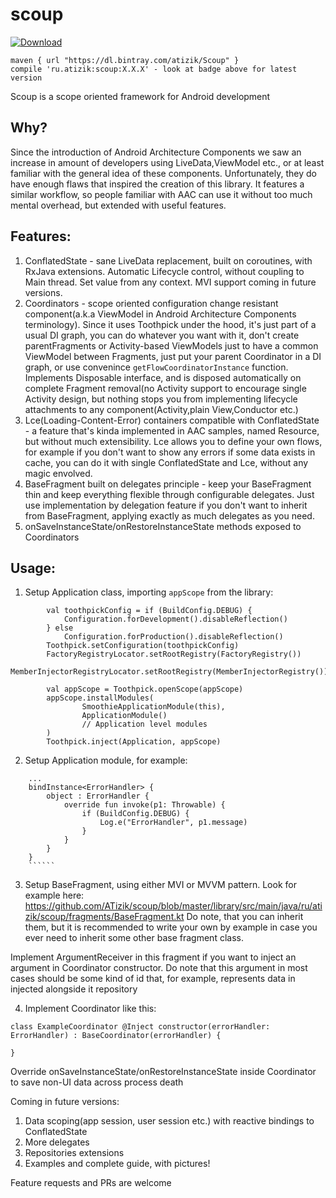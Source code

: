 # scoup
[ ![Download](https://api.bintray.com/packages/atizik/Scoup/scoup/images/download.svg) ](https://bintray.com/atizik/Scoup/scoup/_latestVersion)

```
maven { url "https://dl.bintray.com/atizik/Scoup" }
compile 'ru.atizik:scoup:X.X.X' - look at badge above for latest version
```

Scoup is a scope oriented framework for Android development

## Why?
Since the introduction of Android Architecture Components we saw an increase in amount of developers using LiveData,ViewModel etc., or at least familiar with the general idea of these components. Unfortunately, they do have enough flaws that inspired the creation of this library. It features a similar workflow, so people familiar with AAC can use it without too much mental overhead, but extended with useful features.  

## Features:
1. ConflatedState - sane LiveData replacement, built on coroutines, with RxJava extensions. Automatic Lifecycle control, without coupling to Main thread. Set value from any context. MVI support coming in future versions.
2. Coordinators - scope oriented configuration change resistant component(a.k.a ViewModel in Android Architecture Components terminology). Since it uses Toothpick under the hood, it's just part of a usual DI graph, you can do whatever you want with it, don't create parentFragments or Activity-based ViewModels just to have a common ViewModel between Fragments, just put your parent Coordinator in a DI graph, or use convenince `getFlowCoordinatorInstance` function. Implements Disposable interface, and is disposed automatically on complete Fragment removal(no Activity support to encourage single Activity design, but nothing stops you from implementing lifecycle attachments to any component(Activity,plain View,Conductor etc.)
3. Lce(Loading-Content-Error) containers compatible with ConflatedState - a feature that's kinda implemented in AAC samples, named Resource, but without much extensibility. Lce allows you to define your own flows, for example if you don't want to show any errors if some data exists in cache, you can do it with single ConflatedState and Lce, without any magic envolved. 
4. BaseFragment built on delegates principle - keep your BaseFragment thin and keep everything flexible through configurable delegates. Just use implementation by delegation feature if you don't want to inherit from BaseFragment, applying exactly as much delegates as you need.
5. onSaveInstanceState/onRestoreInstanceState methods exposed to Coordinators


## Usage:
1. Setup Application class, importing `appScope` from the library:
```
        val toothpickConfig = if (BuildConfig.DEBUG) {
            Configuration.forDevelopment().disableReflection()
        } else
            Configuration.forProduction().disableReflection()
        Toothpick.setConfiguration(toothpickConfig)
        FactoryRegistryLocator.setRootRegistry(FactoryRegistry())
        MemberInjectorRegistryLocator.setRootRegistry(MemberInjectorRegistry())

        val appScope = Toothpick.openScope(appScope)
        appScope.installModules(
                SmoothieApplicationModule(this),
                ApplicationModule()
                // Application level modules
        )
        Toothpick.inject(Application, appScope)
```

2. Setup Application module, for example:
```ApplicationModule() = module {
    ...
    bindInstance<ErrorHandler> {
        object : ErrorHandler {
            override fun invoke(p1: Throwable) {
                if (BuildConfig.DEBUG) {
                    Log.e("ErrorHandler", p1.message)
                }
            }
        }
    }
    ``````
``````

3. Setup BaseFragment, using either MVI or MVVM pattern. 
Look for example here: https://github.com/ATizik/scoup/blob/master/library/src/main/java/ru/atizik/scoup/fragments/BaseFragment.kt
Do note, that you can inherit them, but it is recommended to write your own by example in case you ever need to inherit some other base fragment class.

Implement ArgumentReceiver in this fragment if you want to inject an argument in Coordinator constructor. Do note that this argument in most cases should be some kind of id that, for example, represents data in injected alongside it repository



4. Implement Coordinator like this:
```
class ExampleCoordinator @Inject constructor(errorHandler: ErrorHandler) : BaseCoordinator(errorHandler) {

}
```
Override onSaveInstanceState/onRestoreInstanceState inside Coordinator to save non-UI data across process death



Coming in future versions:
1. Data scoping(app session, user session etc.) with reactive bindings to ConflatedState
2. More delegates
3. Repositories extensions
4. Examples and complete guide, with pictures!

Feature requests and PRs are welcome
